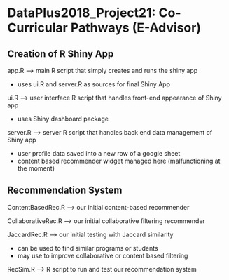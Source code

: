 # DataPlus2018_Project21: Co-Curricular Pathways (E-Advisor)

## Creation of R Shiny App
app.R --> main R script that simply creates and runs the shiny app
  - uses ui.R and server.R as sources for final Shiny App

ui.R --> user interface R script that handles front-end appearance of Shiny app
  - uses Shiny dashboard package

server.R --> server R script that handles back end data management of Shiny app
  - user profile data saved into a new row of a google sheet
  - content based recommender widget managed here (malfunctioning at the moment)

## Recommendation System
ContentBasedRec.R --> our initial content-based recommender

CollaborativeRec.R --> our initial collaborative filtering recommender

JaccardRec.R --> our initial testing with Jaccard similarity
  - can be used to find similar programs or students
  - may use to improve collaborative or content based filtering

RecSim.R --> R script to run and test our recommendation system
